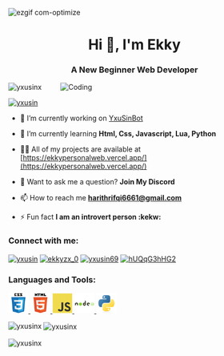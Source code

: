 ![ezgif com-optimize](https://github.com/YxuSinX/YxuSinX/assets/108211463/d55f0122-65fc-47ac-b1e3-286ed5bcdee5)
<h1 align="center">Hi 👋, I'm Ekky</h1>
<h3 align="center">A New Beginner Web Developer</h3>
<img align="right" alt="Coding" width="400" src="https://media.discordapp.net/attachments/1071990101485293669/1170747209810202665/G0EguMe.png?ex=655a2a4e&is=6547b54e&hm=ccccf12240fcb810959fc2747f0f0b75d6f0076247aaf5ba11fbd24a746f590c&=&width=352&height=352">


<p align="left"> <img src="https://komarev.com/ghpvc/?username=yxusinx&label=Profile%20views&color=0e75b6&style=flat" alt="yxusinx" /> </p>

<p align="left"> <a href="https://twitter.com/yxusin" target="blank"><img src="https://img.shields.io/twitter/follow/yxusin?logo=twitter&style=for-the-badge" alt="yxusin" /></a> </p>

- 🔭 I’m currently working on [YxuSinBot](https://github.com/PalmaEx/YxuBot)

- 🌱 I’m currently learning **Html, Css, Javascript, Lua, Python**

- 👨‍💻 All of my projects are available at [https://ekkypersonalweb.vercel.app/](https://ekkypersonalweb.vercel.app/)

- 💬 Want to ask me a question? **Join My Discord**

- 📫 How to reach me **harithrifqi6661@gmail.com**

- ⚡ Fun fact **I am an introvert person :kekw:**

<h3 align="left">Connect with me:</h3>
<p align="left">
<a href="https://twitter.com/yxusin" target="blank"><img align="center" src="https://raw.githubusercontent.com/rahuldkjain/github-profile-readme-generator/master/src/images/icons/Social/twitter.svg" alt="yxusin" height="30" width="40" /></a>
<a href="https://instagram.com/ekkyzx_0" target="blank"><img align="center" src="https://raw.githubusercontent.com/rahuldkjain/github-profile-readme-generator/master/src/images/icons/Social/instagram.svg" alt="ekkyzx_0" height="30" width="40" /></a>
<a href="https://www.youtube.com/c/yxusin69" target="blank"><img align="center" src="https://raw.githubusercontent.com/rahuldkjain/github-profile-readme-generator/master/src/images/icons/Social/youtube.svg" alt="yxusin69" height="30" width="40" /></a>
<a href="https://discord.gg/hUQqG3hHG2" target="blank"><img align="center" src="https://raw.githubusercontent.com/rahuldkjain/github-profile-readme-generator/master/src/images/icons/Social/discord.svg" alt="hUQqG3hHG2" height="30" width="40" /></a>
</p>

<h3 align="left">Languages and Tools:</h3>
<p align="left"> <a href="https://www.w3schools.com/css/" target="_blank" rel="noreferrer"> <img src="https://raw.githubusercontent.com/devicons/devicon/master/icons/css3/css3-original-wordmark.svg" alt="css3" width="40" height="40"/> </a> <a href="https://www.w3.org/html/" target="_blank" rel="noreferrer"> <img src="https://raw.githubusercontent.com/devicons/devicon/master/icons/html5/html5-original-wordmark.svg" alt="html5" width="40" height="40"/> </a> <a href="https://developer.mozilla.org/en-US/docs/Web/JavaScript" target="_blank" rel="noreferrer"> <img src="https://raw.githubusercontent.com/devicons/devicon/master/icons/javascript/javascript-original.svg" alt="javascript" width="40" height="40"/> </a> <a href="https://nodejs.org" target="_blank" rel="noreferrer"> <img src="https://raw.githubusercontent.com/devicons/devicon/master/icons/nodejs/nodejs-original-wordmark.svg" alt="nodejs" width="40" height="40"/> </a> <a href="https://www.python.org" target="_blank" rel="noreferrer"> <img src="https://raw.githubusercontent.com/devicons/devicon/master/icons/python/python-original.svg" alt="python" width="40" height="40"/> </a> </p>

<p><img align="left" src="https://github-readme-stats.vercel.app/api/top-langs?username=yxusinx&show_icons=true&locale=en&layout=compact" alt="yxusinx" /></p>

<p>&nbsp;<img align="center" src="https://github-readme-stats.vercel.app/api?username=yxusinx&show_icons=true&locale=en" alt="yxusinx" /></p>

<p><img align="center" src="https://github-readme-streak-stats.herokuapp.com/?user=yxusinx&" alt="yxusinx" /></p>
